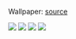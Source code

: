Wallpaper: [source](https://www.reddit.com/r/kurzgesagt/comments/15pvf7h/kurzgesagt_4k_wallpapers_3840x2160/)

![](Screenshots/1.png)
![](Screenshots/2.png)
![](Screenshots/3.png)
![](Screenshots/4.png)
